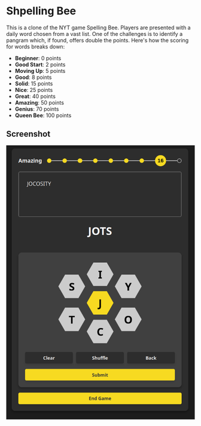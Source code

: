 # Shpelling Bee

This is a clone of the NYT game Spelling Bee. Players are presented with a daily word chosen from a vast list. One of the challenges is to identify a pangram which, if found, offers double the points. Here's how the scoring for words breaks down:

- **Beginner**: 0 points
- **Good Start**: 2 points
- **Moving Up**: 5 points
- **Good**: 8 points
- **Solid**: 15 points
- **Nice**: 25 points
- **Great**: 40 points
- **Amazing**: 50 points
- **Genius**: 70 points
- **Queen Bee**: 100 points

## Screenshot

![Shpelling Screenshot](shpelling.png)

